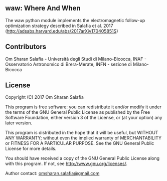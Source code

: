 ## waw: Where And When

The waw python module implements the electromagnetic follow-up optimization strategy described in Salafia et al. 2017 (http://adsabs.harvard.edu/abs/2017arXiv170405851S)

## Contributors

Om Sharan Salafia - Università degli Studi di Milano-Bicocca, INAF - Osservatorio Astronomico di Brera-Merate, INFN - sezione di Milano-Bicocca

## License

Copyright (C) 2017 Om Sharan Salafia

This program is free software: you can redistribute it and/or modify
it under the terms of the GNU General Public License as published by
the Free Software Foundation, either version 3 of the License, or
(at your option) any later version.

This program is distributed in the hope that it will be useful,
but WITHOUT ANY WARRANTY; without even the implied warranty of
MERCHANTABILITY or FITNESS FOR A PARTICULAR PURPOSE.  See the
GNU General Public License for more details.

You should have received a copy of the GNU General Public License
along with this program.  If not, see <http://www.gnu.org/licenses/>.

Author contact: omsharan.salafia@gmail.com

    



